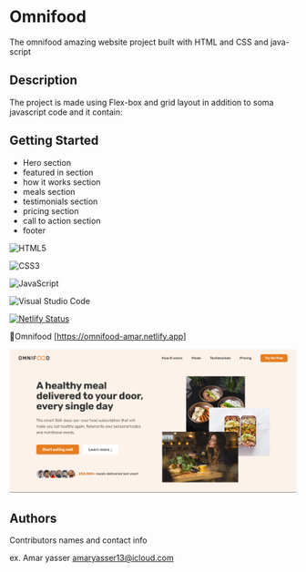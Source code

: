 # Omnifood

The omnifood amazing website project built with HTML and CSS and java-script

## Description

The project is made using Flex-box and grid layout in addition to soma javascript code and it contain:

## Getting Started

* Hero section
* featured in section
* how it works section
* meals section
* testimonials section
* pricing section
* call to action section
* footer

![HTML5](https://img.shields.io/badge/html5-%23E34F26.svg?style=for-the-badge&logo=html5&logoColor=white)

![CSS3](https://img.shields.io/badge/css3-%231572B6.svg?style=for-the-badge&logo=css3&logoColor=white)

![JavaScript](https://img.shields.io/badge/javascript-%23323330.svg?style=for-the-badge&logo=javascript&logoColor=%23F7DF1E)

![Visual Studio Code](https://img.shields.io/badge/Visual%20Studio%20Code-0078d7.svg?style=for-the-badge&logo=visual-studio-code&logoColor=white)

[![Netlify Status](https://api.netlify.com/api/v1/badges/cf33aa46-3559-4428-ac20-3a6f15b10007/deploy-status)](https://app.netlify.com/sites/omnifood-amar/deploys)

🔗Omnifood  [https://omnifood-amar.netlify.app]

<img src="Omnifood/img/first-look.png" title="Optional title">

## Authors

Contributors names and contact info

ex. Amar yasser
amaryasser13@icloud.com
